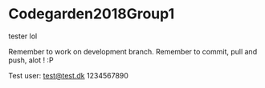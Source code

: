 # Codegarden2018Group1

tester lol

Remember to work on development branch.
Remember to commit, pull and push, alot ! :P

Test user:
test@test.dk
1234567890
